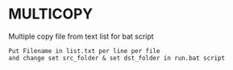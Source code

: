
# MULTICOPY
Multiple copy file from text list for bat script 

    Put Filename in list.txt per line per file
    and change set src_folder & set dst_folder in run.bat script
